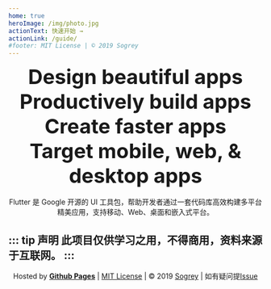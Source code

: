 ```yaml
---
home: true
heroImage: /img/photo.jpg
actionText: 快速开始 →
actionLink: /guide/
#footer: MIT License | © 2019 Sogrey
---
```

<p align="center">
<b style="font-size:40px">Design beautiful apps</b><br/>
<b style="font-size:40px">Productively build apps</b><br/>
<b style="font-size:40px">Create faster apps</b><br/>
<b style="font-size:40px">Target mobile, web, & desktop apps</b><br/><br/>
Flutter 是 Google 开源的 UI 工具包，帮助开发者通过一套代码库高效构建多平台精美应用，支持移动、Web、桌面和嵌入式平台。
</p>

::: tip 声明
此项目仅供学习之用，不得商用，资料来源于互联网。
:::
---
<!-- 自定义footer -->
<p align="center">
Hosted by <a href="https://pages.github.com" target="_blank" style="font-weight:bold">Github Pages</a> | <a href="https://sogrey.github.io/about/mit.html" target="_blank">MIT License</a> | © 2019 <a href="https://sogrey.github.io" target="_blank">Sogrey</a> | 如有疑问提<a href="https://github.com/Sogrey/Flutter-Dart-Notes/issues/new" target="_blank">Issue</a> 
</p>
<br><br>
